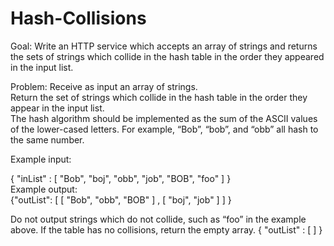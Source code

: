 # Hash-Collisions

Goal:
Write an HTTP service which accepts an array of strings and returns the sets of strings which collide in the hash table in the order they appeared in the input list.

Problem: 
Receive as input an array of strings.  
Return the set of strings which collide in the hash table in the order they appear in the input list.  
The hash algorithm should be implemented as the sum of the ASCII values of the lower-cased letters.  For example, “Bob”, “bob”, and “obb” all hash to the same number.

Example input: 

{ "inList" : [ "Bob", "boj", "obb", "job", "BOB", "foo" ] }  
Example output: 	
{"outList": [   [ "Bob", "obb", "BOB" ] ,   [ "boj", "job" ]    ]   }

Do not output strings which do not collide, such as “foo” in the example above.  If the table has no collisions, return the empty array.  { "outList" : [ ] }
